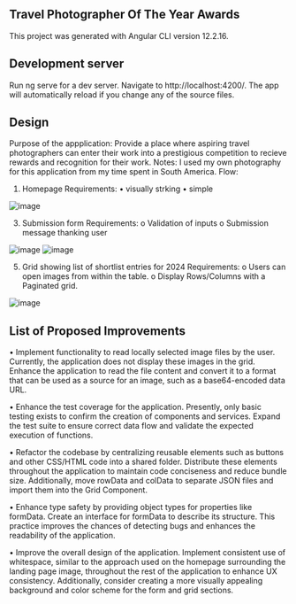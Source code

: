 ## Travel Photographer Of The Year Awards

This project was generated with Angular CLI version 12.2.16.

## Development server
Run ng serve for a dev server. Navigate to http://localhost:4200/. The app will automatically reload if you change any of the source files.

## Design
Purpose of the appplication: Provide a place where aspiring travel photographers can enter their work into a prestigious competition to recieve rewards and recognition for their work.
Notes: I used my own photography for this application from my time spent in South America.
Flow:

1.	Homepage Requirements:
•	visually strking
•	simple

![image](https://github.com/jtnaughton/Photo-awards/assets/80038241/8465b45c-7884-4304-a009-7ce9f24bc1a3)

 
3.	Submission form Requirements:
o	Validation of inputs
o	Submission message thanking user

![image](https://github.com/jtnaughton/Photo-awards/assets/80038241/02174f0d-3f30-4d38-9cdf-f92758719459)
![image](https://github.com/jtnaughton/Photo-awards/assets/80038241/bf0b5941-46f2-4fae-87f5-56587d37f3fa)

   
5.	Grid showing list of shortlist entries for 2024 Requirements:
o	Users can open images from within the table.
o	Display Rows/Columns with a Paginated grid.

![image](https://github.com/jtnaughton/Photo-awards/assets/80038241/4d96be01-efe0-4e5a-b38f-e3ad427038d7)

 
## List of Proposed Improvements

•	Implement functionality to read locally selected image files by the user. Currently, the application does not display these images in the grid. Enhance the application to read the file content and convert it to a format that can be used as a source for an image, such as a base64-encoded data URL.

•	Enhance the test coverage for the application. Presently, only basic testing exists to confirm the creation of components and services. Expand the test suite to ensure correct data flow and validate the expected execution of functions.

•	Refactor the codebase by centralizing reusable elements such as buttons and other CSS/HTML code into a shared folder. Distribute these elements throughout the application to maintain code conciseness and reduce bundle size. Additionally, move rowData and colData to 
separate JSON files and import them into the Grid Component.

•	Enhance type safety by providing object types for properties like formData. Create an interface for formData to describe its structure. This practice improves the chances of detecting bugs and enhances the readability of the application.

•	Improve the overall design of the application. Implement consistent use of whitespace, similar to the approach used on the homepage surrounding the landing page image, throughout the rest of the application to enhance UX consistency. Additionally, consider creating a more visually appealing background and color scheme for the form and grid sections.

